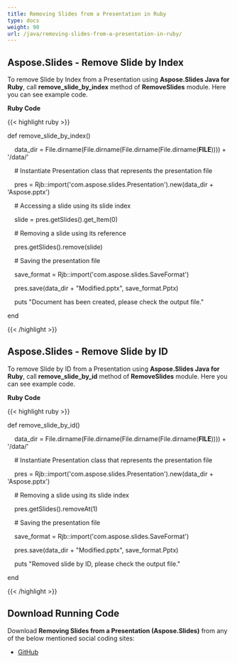 ```yaml
---
title: Removing Slides from a Presentation in Ruby
type: docs
weight: 90
url: /java/removing-slides-from-a-presentation-in-ruby/
---
```


## **Aspose.Slides - Remove Slide by Index**
To remove Slide by Index from a Presentation using **Aspose.Slides Java for Ruby**, call **remove_slide_by_index** method of **RemoveSlides** module. Here you can see example code.

**Ruby Code**

{{< highlight ruby >}}

 def remove_slide_by_index()

    data_dir = File.dirname(File.dirname(File.dirname(File.dirname(__FILE__)))) + '/data/'



    # Instantiate Presentation class that represents the presentation file

    pres = Rjb::import('com.aspose.slides.Presentation').new(data_dir + 'Aspose.pptx')

    # Accessing a slide using its slide index

    slide = pres.getSlides().get_Item(0)

    # Removing a slide using its reference

    pres.getSlides().remove(slide)

    # Saving the presentation file

    save_format = Rjb::import('com.aspose.slides.SaveFormat')

    pres.save(data_dir + "Modified.pptx", save_format.Pptx)

    puts "Document has been created, please check the output file."

end   

{{< /highlight >}}
## **Aspose.Slides - Remove Slide by ID**
To remove Slide by ID from a Presentation using **Aspose.Slides Java for Ruby**, call **remove_slide_by_id** method of **RemoveSlides** module. Here you can see example code.

**Ruby Code**

{{< highlight ruby >}}

 def remove_slide_by_id()

    data_dir = File.dirname(File.dirname(File.dirname(File.dirname(__FILE__)))) + '/data/'



    # Instantiate Presentation class that represents the presentation file

    pres = Rjb::import('com.aspose.slides.Presentation').new(data_dir + 'Aspose.pptx')

    # Removing a slide using its slide index

    pres.getSlides().removeAt(1)

    # Saving the presentation file

    save_format = Rjb::import('com.aspose.slides.SaveFormat')

    pres.save(data_dir + "Modified.pptx", save_format.Pptx)

    puts "Removed slide by ID, please check the output file."

end   

{{< /highlight >}}
## **Download Running Code**
Download **Removing Slides from a Presentation (Aspose.Slides)** from any of the below mentioned social coding sites:

- [GitHub](https://github.com/aspose-slides/Aspose.Slides-for-Java/tree/master/Plugins/Aspose_Slides_Java_for_Ruby/lib/asposeslidesjava/Slides/removeslides.rb)
